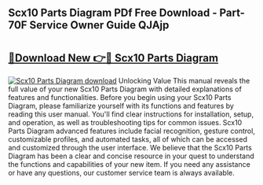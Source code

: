 ## Scx10 Parts Diagram PDf Free Download - Part-70F Service Owner Guide QJAjp

# <h2><a href="http://dflwta5.blite.top/?on=Scx10+Parts+Diagram">🔗Download New 👉🔴 Scx10 Parts Diagram</a></h2>

[![Scx10 Parts Diagram download](https://i.imgur.com/lujVjoI.png)](http://dflwta5.blite.top/?on=Scx10+Parts+Diagram)
Unlocking Value This manual reveals the full value of your new Scx10 Parts Diagram with detailed explanations of features and functionalities. Before you begin using your Scx10 Parts Diagram, please familiarize yourself with its functions and features by reading this user manual. You'll find clear instructions for installation, setup, and operation, as well as troubleshooting tips for common issues. Scx10 Parts Diagram advanced features include facial recognition, gesture control, customizable profiles, and automated tasks, all of which can be accessed and customized through the user interface. We believe that the Scx10 Parts Diagram has been a clear and concise resource in your quest to understand the functions and capabilities of your new item. If you need any assistance or have any questions, our customer service team is always available.
